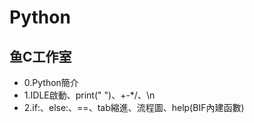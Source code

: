 # Python

## 鱼C工作室

* 0.Python簡介
* 1.IDLE啟動、print(" ")、+-*/、\n
* 2.if:、else:、==、tab縮進、流程圖、help(BIF內建函數)
